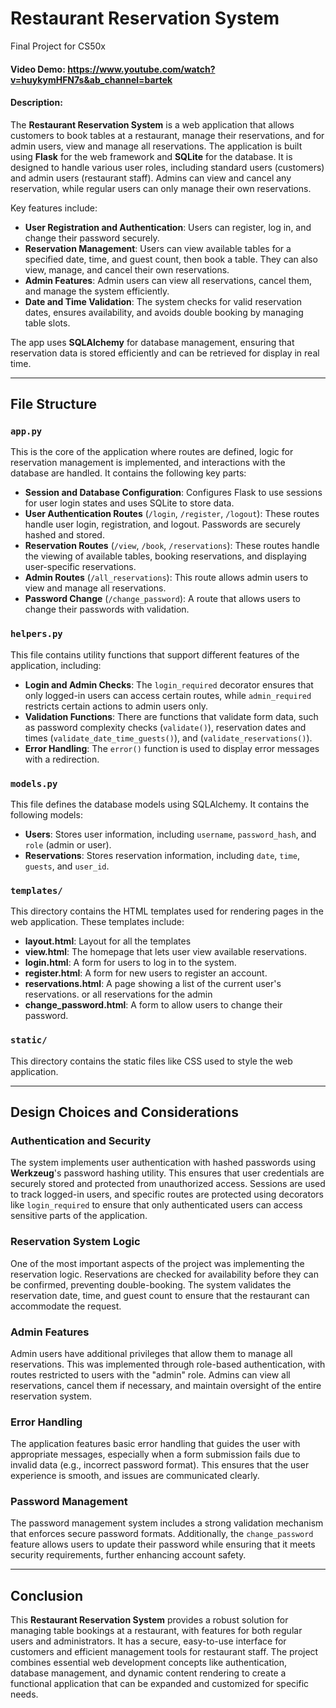 # Restaurant Reservation System
Final Project for CS50x
#### Video Demo:  <https://www.youtube.com/watch?v=huykymHFN7s&ab_channel=bartek>
#### Description:
The **Restaurant Reservation System** is a web application that allows customers to book tables at a restaurant, manage their reservations, and for admin users, view and manage all reservations. The application is built using **Flask** for the web framework and **SQLite** for the database. It is designed to handle various user roles, including standard users (customers) and admin users (restaurant staff). Admins can view and cancel any reservation, while regular users can only manage their own reservations.

Key features include:
- **User Registration and Authentication**: Users can register, log in, and change their password securely.
- **Reservation Management**: Users can view available tables for a specified date, time, and guest count, then book a table. They can also view, manage, and cancel their own reservations.
- **Admin Features**: Admin users can view all reservations, cancel them, and manage the system efficiently.
- **Date and Time Validation**: The system checks for valid reservation dates, ensures availability, and avoids double booking by managing table slots.

The app uses **SQLAlchemy** for database management, ensuring that reservation data is stored efficiently and can be retrieved for display in real time.

---

## File Structure

### `app.py`

This is the core of the application where routes are defined, logic for reservation management is implemented, and interactions with the database are handled. It contains the following key parts:

- **Session and Database Configuration**: Configures Flask to use sessions for user login states and uses SQLite to store data.
- **User Authentication Routes** (`/login`, `/register`, `/logout`): These routes handle user login, registration, and logout. Passwords are securely hashed and stored.
- **Reservation Routes** (`/view`, `/book`, `/reservations`): These routes handle the viewing of available tables, booking reservations, and displaying user-specific reservations.
- **Admin Routes** (`/all_reservations`): This route allows admin users to view and manage all reservations.
- **Password Change** (`/change_password`): A route that allows users to change their passwords with validation.

### `helpers.py`

This file contains utility functions that support different features of the application, including:

- **Login and Admin Checks**: The `login_required` decorator ensures that only logged-in users can access certain routes, while `admin_required` restricts certain actions to admin users only.
- **Validation Functions**: There are functions that validate form data, such as password complexity checks (`validate()`), reservation dates and times (`validate_date_time_guests()`), and (`validate_reservations()`).
- **Error Handling**: The `error()` function is used to display error messages with a redirection.

### `models.py`

This file defines the database models using SQLAlchemy. It contains the following models:

- **Users**: Stores user information, including `username`, `password_hash`, and `role` (admin or user).
- **Reservations**: Stores reservation information, including `date`, `time`, `guests`, and `user_id`.

### `templates/`

This directory contains the HTML templates used for rendering pages in the web application. These templates include:

- **layout.html**: Layout for all the templates
- **view.html**: The homepage that lets user view available reservations.
- **login.html**: A form for users to log in to the system.
- **register.html**: A form for new users to register an account.
- **reservations.html**: A page showing a list of the current user's reservations. or all reservations for the admin
- **change_password.html**: A form to allow users to change their password.

### `static/`

This directory contains the static files like CSS used to style the web application.

---

## Design Choices and Considerations

### Authentication and Security

The system implements user authentication with hashed passwords using **Werkzeug**'s password hashing utility. This ensures that user credentials are securely stored and protected from unauthorized access. Sessions are used to track logged-in users, and specific routes are protected using decorators like `login_required` to ensure that only authenticated users can access sensitive parts of the application.

### Reservation System Logic

One of the most important aspects of the project was implementing the reservation logic. Reservations are checked for availability before they can be confirmed, preventing double-booking. The system validates the reservation date, time, and guest count to ensure that the restaurant can accommodate the request.

### Admin Features

Admin users have additional privileges that allow them to manage all reservations. This was implemented through role-based authentication, with routes restricted to users with the "admin" role. Admins can view all reservations, cancel them if necessary, and maintain oversight of the entire reservation system.

### Error Handling

The application features basic error handling that guides the user with appropriate messages, especially when a form submission fails due to invalid data (e.g., incorrect password format). This ensures that the user experience is smooth, and issues are communicated clearly.

### Password Management

The password management system includes a strong validation mechanism that enforces secure password formats. Additionally, the `change_password` feature allows users to update their password while ensuring that it meets security requirements, further enhancing account safety.

---

## Conclusion

This **Restaurant Reservation System** provides a robust solution for managing table bookings at a restaurant, with features for both regular users and administrators. It has a secure, easy-to-use interface for customers and efficient management tools for restaurant staff. The project combines essential web development concepts like authentication, database management, and dynamic content rendering to create a functional application that can be expanded and customized for specific needs.
